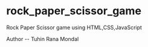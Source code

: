 # rock_paper_scissor_game
Rock  Paper Scissor game using HTML,CSS,JavaScript
<br>


Author -- Tuhin Rana Mondal






